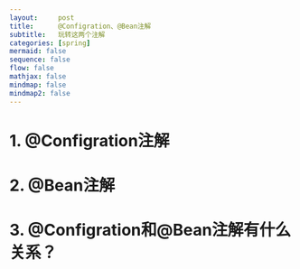 ```yaml
---
layout:     post
title:      @Configration、@Bean注解
subtitle:   玩转这两个注解
categories: [spring]
mermaid: false
sequence: false
flow: false
mathjax: false
mindmap: false
mindmap2: false
---
```


# 1. @Configration注解

# 2. @Bean注解

# 3. @Configration和@Bean注解有什么关系？